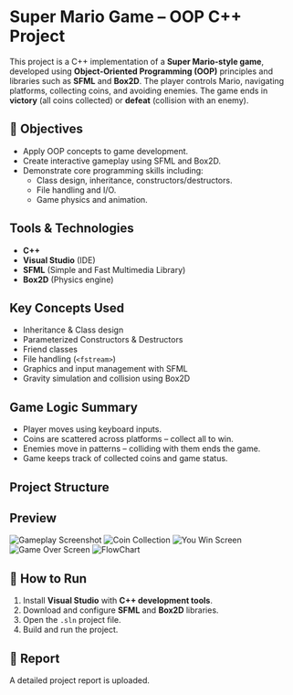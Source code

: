 # Super Mario Game – OOP C++ Project

This project is a C++ implementation of a **Super Mario-style game**, developed using **Object-Oriented Programming (OOP)** principles and libraries such as **SFML** and **Box2D**. The player controls Mario, navigating platforms, collecting coins, and avoiding enemies. The game ends in **victory** (all coins collected) or **defeat** (collision with an enemy).

## 🎯 Objectives

- Apply OOP concepts to game development.
- Create interactive gameplay using SFML and Box2D.
- Demonstrate core programming skills including:
  - Class design, inheritance, constructors/destructors.
  - File handling and I/O.
  - Game physics and animation.

## Tools & Technologies

- **C++**
- **Visual Studio** (IDE)
- **SFML** (Simple and Fast Multimedia Library)
- **Box2D** (Physics engine)

## Key Concepts Used

- Inheritance & Class design
- Parameterized Constructors & Destructors
- Friend classes
- File handling (`<fstream>`)
- Graphics and input management with SFML
- Gravity simulation and collision using Box2D

## Game Logic Summary

- Player moves using keyboard inputs.
- Coins are scattered across platforms – collect all to win.
- Enemies move in patterns – colliding with them ends the game.
- Game keeps track of collected coins and game status.

## Project Structure


## Preview
![Gameplay Screenshot](https://github.com/user-attachments/assets/70ce8f0c-39b2-4e75-bf83-9cc46cac4c02)
![Coin Collection](https://github.com/user-attachments/assets/3cc5ef48-84de-46c1-ac11-5f6fd6bd6ddf)
![You Win Screen](https://github.com/user-attachments/assets/c0b0833c-4a24-40c0-8c6d-fa013c068824)
![Game Over Screen](https://github.com/user-attachments/assets/e34ea9f7-48c9-4716-b7d0-9cb24305e687)
![FlowChart](https://github.com/user-attachments/assets/ce24d692-8da0-48be-9de8-5ff98b3c8601)


## 📘 How to Run

1. Install **Visual Studio** with **C++ development tools**.
2. Download and configure **SFML** and **Box2D** libraries.
3. Open the `.sln` project file.
4. Build and run the project.

## 📄 Report

A detailed project report is uploaded.
